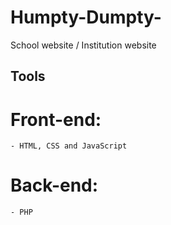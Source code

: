 # Humpty-Dumpty-
School website / Institution website 

## Tools
# Front-end:
    - HTML, CSS and JavaScript
# Back-end:
    - PHP
